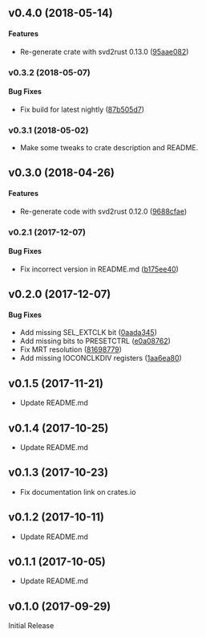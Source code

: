<a name="v0.4.0"></a>
## v0.4.0 (2018-05-14)


#### Features

*   Re-generate crate with svd2rust 0.13.0 ([95aae082](95aae082))



<a name="v0.3.2"></a>
### v0.3.2 (2018-05-07)


#### Bug Fixes

*   Fix build for latest nightly ([87b505d7](87b505d7))



<a name="v0.3.1"></a>
### v0.3.1 (2018-05-02)

* Make some tweaks to crate description and README.


<a name="v0.3.0"></a>
## v0.3.0 (2018-04-26)


#### Features

*   Re-generate code with svd2rust 0.12.0 ([9688cfae](9688cfae))



<a name="v0.2.1"></a>
### v0.2.1 (2017-12-07)


#### Bug Fixes

*   Fix incorrect version in README.md ([b175ee40](b175ee40))



<a name="v0.2.0"></a>
## v0.2.0 (2017-12-07)


#### Bug Fixes

*   Add missing SEL_EXTCLK bit ([0aada345](0aada345))
*   Add missing bits to PRESETCTRL ([e0a08762](e0a08762))
*   Fix MRT resolution ([81698779](81698779))
*   Add missing IOCONCLKDIV registers ([1aa6ea80](1aa6ea80))



<a name="v0.1.5"></a>
## v0.1.5 (2017-11-21)

* Update README.md

<a name="v0.1.4"></a>
## v0.1.4 (2017-10-25)

* Update README.md

<a name="v0.1.3"></a>
## v0.1.3 (2017-10-23)

* Fix documentation link on crates.io

<a name="v0.1.2"></a>
## v0.1.2 (2017-10-11)

* Update README.md

<a name="v0.1.1"></a>
## v0.1.1 (2017-10-05)

* Update README.md

<a name="v0.1.0"></a>
## v0.1.0 (2017-09-29)

Initial Release
